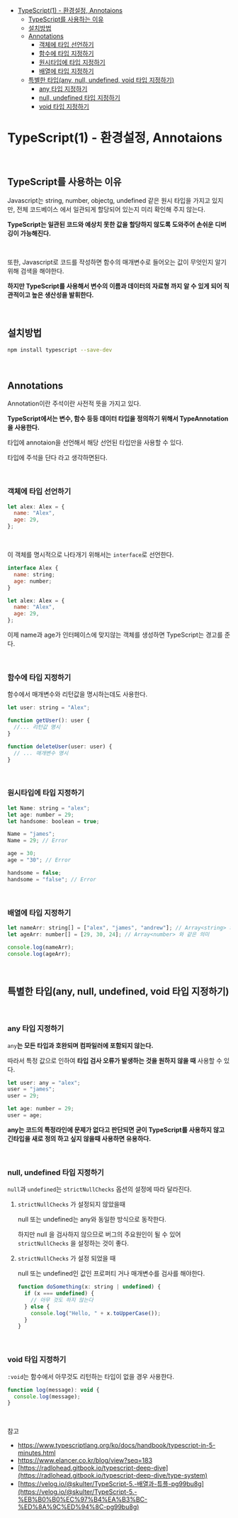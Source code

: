 - [TypeScript(1) - 환경설정, Annotaions](#typescript1---환경설정-annotaions)
  - [TypeScript를 사용하는 이유](#typescript를-사용하는-이유)
  - [설치방법](#설치방법)
  - [Annotations](#annotations)
    - [객체에 타입 선언하기](#객체에-타입-선언하기)
    - [함수에 타입 지정하기](#함수에-타입-지정하기)
    - [원시타입에 타입 지정하기](#원시타입에-타입-지정하기)
    - [배열에 타입 지정하기](#배열에-타입-지정하기)
  - [특별한 타입(any, null, undefined, void 타입 지정하기)](#특별한-타입any-null-undefined-void-타입-지정하기)
    - [any 타입 지정하기](#any-타입-지정하기)
    - [null, undefined 타입 지정하기](#null-undefined-타입-지정하기)
    - [void 타입 지정하기](#void-타입-지정하기)

# TypeScript(1) - 환경설정, Annotaions

<br>

## TypeScript를 사용하는 이유

Javascript는 string, number, objectg, undefined 같은 원시 타입을 가지고 있지만, 전체 코드베이스 에서 일관되게 할당되어 있는지 미리 확인해 주지 않는다.

**TypeScript는 일관된 코드와 예상치 못한 값을 할당하지 않도록 도와주어 손쉬운 디버깅이 가능해진다.**

<br>

또한, Javascript로 코드를 작성하면 함수의 매개변수로 들어오는 값이 무엇인지 알기위해 검색을 해야한다.

**하지만 TypeScript를 사용해서 변수의 이름과 데이터의 자료형 까지 알 수 있게 되어 직관적이고 높은 생산성을 발휘한다.**

<br>

## 설치방법

```bash
npm install typescript --save-dev
```

<br>

## Annotations

Annotation이란 주석이란 사전적 뜻을 가지고 있다.

**TypeScript에서는 변수, 함수 등등 데이터 타입을 정의하기 위해서 TypeAnnotation 을 사용한다.**

타입에 annotaion을 선언해서 해당 선언된 타입만을 사용할 수 있다.

타입에 주석을 단다 라고 생각하면된다.

<br>

### 객체에 타입 선언하기

```jsx
let alex: Alex = {
  name: "Alex",
  age: 29,
};
```

<br>

이 객체를 명시적으로 나타개기 위해서는 `interface`로 선언한다.

```jsx
interface Alex {
  name: string;
  age: number;
}

let alex: Alex = {
  name: "Alex",
  age: 29,
};
```

이제 name과 age가 인터페이스에 맞지않는 객체를 생성하면 TypeScript는 경고를 준다.

<br>

### 함수에 타입 지정하기

함수에서 매개변수와 리턴값을 명시하는데도 사용한다.

```jsx
let user: string = "Alex";

function getUser(): user {
  //... 리턴값 명시
}

function deleteUser(user: user) {
  // ... 매개변수 명시
}
```

<br>

### 원시타입에 타입 지정하기

```jsx
let Name: string = "alex";
let age: number = 29;
let handsome: boolean = true;

Name = "james";
Name = 29; // Error

age = 30;
age = "30"; // Error

handsome = false;
handsome = "false"; // Error
```

<br>

### 배열에 타입 지정하기

```jsx
let nameArr: string[] = ["alex", "james", "andrew"]; // Array<string> 와 같은 의미
let ageArr: number[] = [29, 30, 24]; // Array<number> 와 같은 의미

console.log(nameArr);
console.log(ageArr);
```

<br>

## 특별한 타입(any, null, undefined, void 타입 지정하기)

<br>

### any 타입 지정하기

`any`**는 모든 타입과 호완되며 컴파일러에 포함되지 않는다.**

따라서 특정 값으로 인하여 **타입 검사 오류가 발생하는 것을 원하지 않을 때** 사용할 수 있다.

```jsx
let user: any = "alex";
user = "james";
user = 29;

let age: number = 29;
user = age;
```

**any는 코드의 특정라인에 문제가 없다고 판단되면 굳이 TypeScript를 사용하지 않고 긴타입을 새로 정의 하고 싶지 않을때 사용하면 유용하다.**

<br>

### null, undefined 타입 지정하기

`null`과 `undefined`는 `strictNullChecks` 옵션의 설정에 따라 달라진다.

1. `strictNullChecks` 가 설정되지 않았을때

   null 또는 undefined는 any와 동일한 방식으로 동작한다.

   하지만 null 을 검사하지 않으므로 버그의 주요원인이 될 수 있어 `strictNullChecks` 을 설정하는 것이 좋다.

2. `strictNullChecks` 가 설정 되었을 때

   null 또는 undefined인 값인 프로퍼티 거나 매개변수를 검사를 해야한다.

   ```jsx
   function doSomething(x: string | undefined) {
     if (x === undefined) {
       // 아무 것도 하지 않는다
     } else {
       console.log("Hello, " + x.toUpperCase());
     }
   }
   ```

<br>

### void 타입 지정하기

`:void`는 함수에서 아무것도 리턴하는 타입이 없을 경우 사용한다.

```jsx
function log(message): void {
  console.log(message);
}
```

<br>

참고

- https://www.typescriptlang.org/ko/docs/handbook/typescript-in-5-minutes.html
- https://www.elancer.co.kr/blog/view?seq=183
- [https://radlohead.gitbook.io/typescript-deep-dive](https://radlohead.gitbook.io/typescript-deep-dive/type-system)
- [https://velog.io/@skulter/TypeScript-5.-배열과-튜플-pg99bu8g](https://velog.io/@skulter/TypeScript-5.-%EB%B0%B0%EC%97%B4%EA%B3%BC-%ED%8A%9C%ED%94%8C-pg99bu8g)

